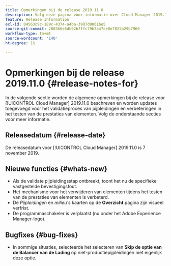 ```yaml
---
title: Opmerkingen bij de release 2019.11.0
description: Volg deze pagina voor informatie over Cloud Manager 2019.11.0.
feature: Release Information
exl-id: 04563c9c-189c-4374-a4ba-3907d0061be5
source-git-commit: 200366e5db92b7ffc79b7a47ce8e7825b29b7969
workflow-type: tm+mt
source-wordcount: '140'
ht-degree: 1%

---
```


# Opmerkingen bij de release 2019.11.0 {#release-notes-for}

In de volgende sectie worden de algemene opmerkingen bij de release voor [!UICONTROL Cloud Manager] 2019.11.0 beschreven en worden updates toegevoegd voor het validatieproces van pijpleidingen en verbeteringen in het testen van de prestaties van elementen.
Volg de onderstaande secties voor meer informatie.

## Releasedatum {#release-date}

De releasedatum voor [!UICONTROL Cloud Manager] 2019.11.0 is 7 november 2019.

## Nieuwe functies {#whats-new}

* Als de validate pijpleidingsstap ontbreekt, toont het nu de specifieke vastgestelde bevestigingsfout.
* Het mechanisme voor het verwijderen van elementen tijdens het testen van de prestaties van elementen is verbeterd.
* De *Pijpleidingen* en *milieu&#39;s* kaarten op de **Overzicht** pagina zijn visueel verfrist.
* De programmaschakeler is verplaatst (nu onder het Adobe Experience Manager-logo).

## Bugfixes {#bug-fixes}

* In sommige situaties, selecteerde het selecteren van **Skip de optie van de Balancer van de Lading** op niet-productiepijpleidingen niet eigenlijk deze optie.
